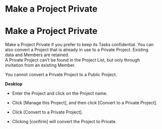 # Make a Project Private

Make a Project Private
======================

 Make a Project Private if you prefer to keep its Tasks confidential. You can also convert a Project that is already in use to a Private Project. Existing data and Members are retained.  
A Private Project can’t be found in the Project List, but only through invitation from an existing Member.

 You cannot convert a Private Project to a Public Project.



**Desktop** 

* Enter the Project and click on the Project name.


* Click [Manage this Project], and then click [Convert to a Private Project].


* Click [Convert to a Private Project].


* Clicking [confirm] will convert the Project to Private.
  